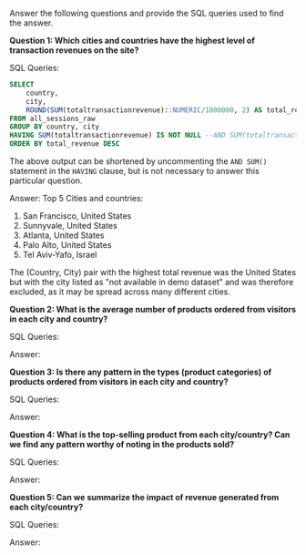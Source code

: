Answer the following questions and provide the SQL queries used to find the answer.

    
**Question 1: Which cities and countries have the highest level of transaction revenues on the site?**


SQL Queries:
```sql
SELECT
	country,
	city,
	ROUND(SUM(totaltransactionrevenue)::NUMERIC/1000000, 2) AS total_revenue
FROM all_sessions_raw
GROUP BY country, city
HAVING SUM(totaltransactionrevenue) IS NOT NULL --AND SUM(totaltransactionrevenue) > 0
ORDER BY total_revenue DESC
```
The above output can be shortened by uncommenting the ```AND SUM()``` statement in the ```HAVING``` clause, but is not necessary to answer this particular question.  

Answer: Top 5 Cities and countries:

1. San Francisco, United States 
2. Sunnyvale, United States
3. Atlanta, United States
4. Palo Alto, United States
5. Tel Aviv-Yafo, Israel

The (Country, City) pair with the highest total revenue was the United States but with the city listed as "not available in demo dataset" and was therefore excluded, as it may be spread across many different cities. 


**Question 2: What is the average number of products ordered from visitors in each city and country?**


SQL Queries:



Answer:





**Question 3: Is there any pattern in the types (product categories) of products ordered from visitors in each city and country?**


SQL Queries:



Answer:





**Question 4: What is the top-selling product from each city/country? Can we find any pattern worthy of noting in the products sold?**


SQL Queries:



Answer:





**Question 5: Can we summarize the impact of revenue generated from each city/country?**

SQL Queries:



Answer:







